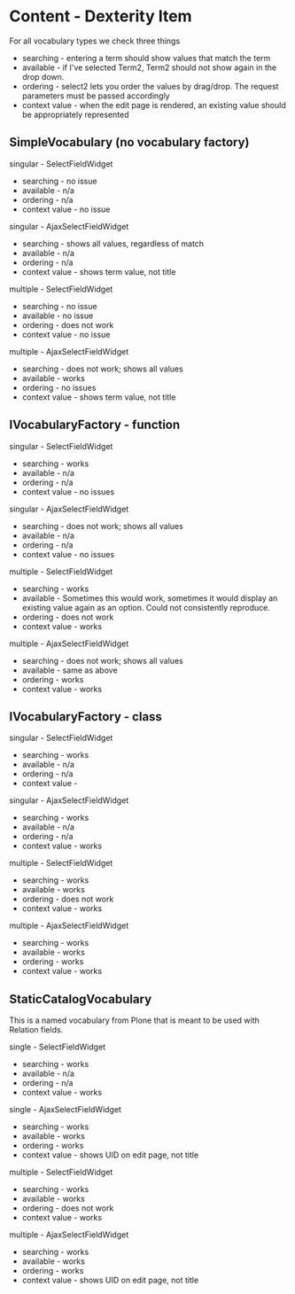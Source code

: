 Content - Dexterity Item
========================

For all vocabulary types we check three things

* searching - entering a term should show values that match the term
* available - if I've selected Term2, Term2 should not show again in the drop down.
* ordering - select2 lets you order the values by drag/drop. The request parameters must be passed accordingly
* context value - when the edit page is rendered, an existing value should be appropriately represented

SimpleVocabulary (no vocabulary factory)
----------------------------------------

singular - SelectFieldWidget

* searching - no issue
* available - n/a
* ordering - n/a
* context value - no issue

singular - AjaxSelectFieldWidget

* searching - shows all values, regardless of match
* available - n/a
* ordering - n/a
* context value - shows term value, not title

multiple - SelectFieldWidget

* searching - no issue
* available - no issue
* ordering - does not work
* context value - no issue

multiple - AjaxSelectFieldWidget

* searching - does not work; shows all values
* available - works
* ordering - no issues
* context value - shows term value, not title

IVocabularyFactory - function
-----------------------------

singular - SelectFieldWidget

* searching - works
* available - n/a
* ordering - n/a
* context value - no issues

singular - AjaxSelectFieldWidget

* searching - does not work; shows all values
* available - n/a
* ordering - n/a
* context value - no issues

multiple - SelectFieldWidget

* searching - works
* available - Sometimes this would work, sometimes it would display an existing value again as an option. Could not consistently reproduce.
* ordering - does not work
* context value - works

multiple - AjaxSelectFieldWidget

* searching - does not work; shows all values
* available - same as above
* ordering - works
* context value - works


IVocabularyFactory - class
--------------------------

singular - SelectFieldWidget

* searching - works
* available - n/a
* ordering - n/a
* context value - 

singular - AjaxSelectFieldWidget

* searching - works
* available - n/a
* ordering - n/a
* context value - works

multiple - SelectFieldWidget

* searching - works
* available - works
* ordering - does not work
* context value - works

multiple - AjaxSelectFieldWidget

* searching - works
* available - works
* ordering - works
* context value - works



StaticCatalogVocabulary
-----------------------

This is a named vocabulary from Plone that is meant to be used with Relation fields.

single - SelectFieldWidget

* searching - works
* available - n/a
* ordering - n/a
* context value - works

single - AjaxSelectFieldWidget

* searching - works
* available - works
* ordering - works
* context value - shows UID on edit page, not title

multiple - SelectFieldWidget

* searching - works
* available - works
* ordering - does not work
* context value - works

multiple - AjaxSelectFieldWidget

* searching - works
* available - works
* ordering - works
* context value - shows UID on edit page, not title
